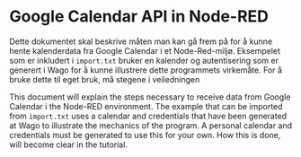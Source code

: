 # Google Calendar API in Node-RED

Dette dokumentet skal beskrive måten man kan gå frem på for å kunne hente kalenderdata fra Google Calendar i et Node-Red-miljø. 
Eksempelet som er inkludert i ```import.txt``` bruker en kalender og autentisering som er generert i Wago for å kunne illustrere dette 
programmets virkemåte. For å bruke dette til eget bruk, må stegene i veiledningen

This document will explain the steps necessary to receive data from Google Calendar i the Node-RED environment. The example that can be
imported from ```import.txt``` uses a calendar and credentials that have been generated at Wago to illustrate the mechanics of the
program. A personal calendar and credentials must be generated to use this for your own. How this is done, will become clear in the tutorial. 

